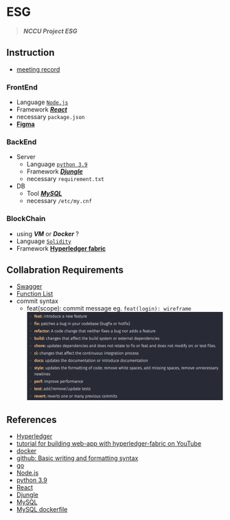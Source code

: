 # ESG

> ___NCCU Project ESG___

## Instruction
* [meeting record](https://www.notion.so/carbon-c5fb74f4e603481fa5678fa39fa2badb?pvs=4)

### FrontEnd
* Language  [`Node.js`](https://nodejs.org/docs/latest/api/)
* Framework [***React***](https://react.dev/reference/react)
* necessary `package.json`
* [**Figma**](https://www.figma.com/design/b0SW4c7fyhuYWCqMEQVUiD/Carbon-project?node-id=0-1&t=5wOr5Q9wwcaGvWTJ-1)


### BackEnd
* Server
  * Language  [`python 3.9`](https://docs.python.org/3.9/)
  * Framework [***Djungle***](https://docs.djangoproject.com/en/5.0/)
  * necessary `requirement.txt`
* DB
  * Tool  [***MySQL***](https://dev.mysql.com/doc/)
  * necessary `/etc/my.cnf`


### BlockChain
* using ***VM*** or ***Docker*** ?
* Language  [`Solidity`](https://go.dev/doc/effective_go)
* Framework [__Hyperledger fabric__](https://github.com/hyperledger/fabric)


## Collabration Requirements
* [Swagger](doc\Swagger.md)
* [Function List](doc\Function_List.md)
* commit syntax
  * feat(scope): commit message
    eg. `feat(login): wireframe`
    ![commit_syntax](doc\commit_syntax.png)

## References
* [Hyperledger](https://github.com/hyperledger/fabric-samples)
* [tutorial for building web-app with hyperledger-fabric on YouTube](https://www.youtube.com/watch?v=v2WiqQs_JAs)
* [docker](https://docs.google.com/presentation/d/1BdtUhk5EEsdc0S6lieSb74vdxuhrK0_zKRcTfe825Wk/edit?usp=sharing)
* [github: Basic writing and formatting syntax](https://docs.github.com/en/get-started/writing-on-github/getting-started-with-writing-and-formatting-on-github/basic-writing-and-formatting-syntax)
* [go](https://go.dev/doc/effective_go)
* [Node.js](https://nodejs.org/docs/latest/api/)
* [python 3.9](https://docs.python.org/3.9/)
* [React](https://react.dev/reference/react)
* [Djungle](https://docs.djangoproject.com/en/5.0/)
* [MySQL](https://dev.mysql.com/doc/)
* [MySQL dockerfile](https://ithelp.ithome.com.tw/articles/10340991)
